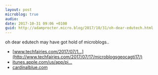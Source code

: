 ```yaml
---
layout: post
microblog: true
audio: 
date: 2017-10-31 09:06 +0100
guid: http://adamprocter.micro.blog/2017/10/31/oh-dear-edutech.html
---
```

oh dear edutech may have got hold of microblogs.. 
- [www.techfairies.com/2017/07/1...](http://www.techfairies.com/2017/07/17/microblogsgeocagti17/)  
- [itunes.apple.com/us/app/pi...](https://itunes.apple.com/us/app/pic-collage-for-kids-best/id977081997?mt=8) 
- [cardinalblue.com](https://cardinalblue.com/)
